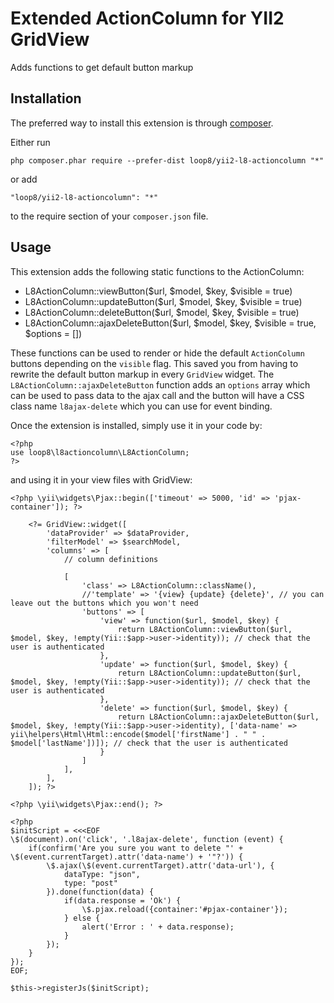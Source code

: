 Extended ActionColumn for YII2 GridView
=======================================
Adds functions to get default button markup

Installation
------------

The preferred way to install this extension is through [composer](http://getcomposer.org/download/).

Either run

```
php composer.phar require --prefer-dist loop8/yii2-l8-actioncolumn "*"
```

or add

```
"loop8/yii2-l8-actioncolumn": "*"
```

to the require section of your `composer.json` file.

Usage
-----

This extension adds the following static functions to the ActionColumn:

- L8ActionColumn::viewButton($url, $model, $key, $visible = true)
- L8ActionColumn::updateButton($url, $model, $key, $visible = true)
- L8ActionColumn::deleteButton($url, $model, $key, $visible = true)
- L8ActionColumn::ajaxDeleteButton($url, $model, $key, $visible = true, $options = [])

These functions can be used to render or hide the default `ActionColumn` buttons depending on the `visible` flag. This saved you from having to rewrite the default button markup in every `GridView` widget.
The `L8ActionColumn::ajaxDeleteButton` function adds an `options` array which can be used to pass data to the ajax call and the button will have a CSS class name `l8ajax-delete` which you can use for event binding.

Once the extension is installed, simply use it in your code by:

```
<?php
use loop8\l8actioncolumn\L8ActionColumn;
?>
```

and using it in your view files with GridView:

```
<?php \yii\widgets\Pjax::begin(['timeout' => 5000, 'id' => 'pjax-container']); ?>

    <?= GridView::widget([
        'dataProvider' => $dataProvider,
        'filterModel' => $searchModel,
        'columns' => [
            // column definitions

            [
                'class' => L8ActionColumn::className(),
                //'template' => '{view} {update} {delete}', // you can leave out the buttons which you won't need
                'buttons' => [
                    'view' => function($url, $model, $key) {
                        return L8ActionColumn::viewButton($url, $model, $key, !empty(Yii::$app->user->identity)); // check that the user is authenticated
                    },
                    'update' => function($url, $model, $key) {
                        return L8ActionColumn::updateButton($url, $model, $key, !empty(Yii::$app->user->identity)); // check that the user is authenticated
                    },
                    'delete' => function($url, $model, $key) {
                        return L8ActionColumn::ajaxDeleteButton($url, $model, $key, !empty(Yii::$app->user->identity), ['data-name' => yii\helpers\Html\Html::encode($model['firstName'] . " " . $model['lastName'])]); // check that the user is authenticated
                    }
                ]
            ],
        ],
    ]); ?>

<?php \yii\widgets\Pjax::end(); ?>

<?php
$initScript = <<<EOF
\$(document).on('click', '.l8ajax-delete', function (event) {
    if(confirm('Are you sure you want to delete "' + \$(event.currentTarget).attr('data-name') + '"?')) {
        \$.ajax(\$(event.currentTarget).attr('data-url'), {
            dataType: "json",
            type: "post"
        }).done(function(data) {
            if(data.response = 'Ok') {
                \$.pjax.reload({container:'#pjax-container'});
            } else {
                alert('Error : ' + data.response);
            }
        });
    }
});
EOF;

$this->registerJs($initScript);

```
